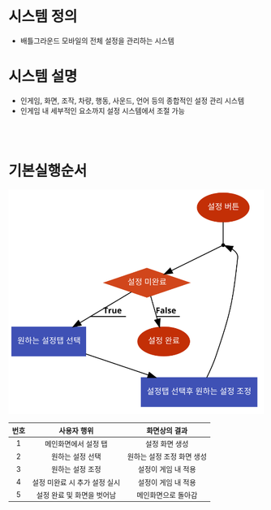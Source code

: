# 시스템 정의
  - 배틀그라운드 모바일의 전체 설정을 관리하는 시스템
  
# 시스템 설명
  - 인게임, 화면, 조작, 차량, 행동, 사운드, 언어 등의 종합적인 설정 관리 시스템
  - 인게임 내 세부적인 요소까지 설정 시스템에서 조절 가능
<br>
<br>


# 기본실행순서
![NoImage](./Resource/설정.png)  



번호 | 사용자 행위 | 화면상의 결과
:-------: | :-------: | :-------:
1 | 메인화면에서 설정 탭 | 설정 화면 생성
2 | 원하는 설정 선택 | 원하는 설정 조정 화면 생성
3| 원하는 설정 조정 | 설정이 게임 내 적용
4| 설정 미완료 시 추가 설정 실시| 설정이 게임 내 적용
5| 설정 완료 및 화면을 벗어남| 메인화면으로 돌아감 
